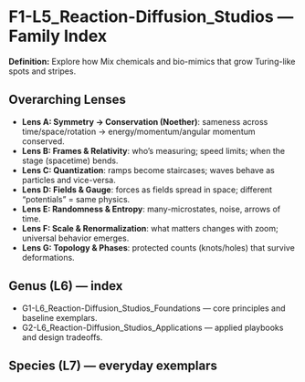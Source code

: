 # F1-L5_Reaction-Diffusion_Studios — Family Index
**Definition:** Explore how Mix chemicals and bio-mimics that grow Turing-like spots and stripes.

## Overarching Lenses

- **Lens A: Symmetry -> Conservation (Noether)**: sameness across time/space/rotation → energy/momentum/angular momentum conserved.
- **Lens B: Frames & Relativity**: who’s measuring; speed limits; when the stage (spacetime) bends.
- **Lens C: Quantization**: ramps become staircases; waves behave as particles and vice-versa.
- **Lens D: Fields & Gauge**: forces as fields spread in space; different “potentials” = same physics.
- **Lens E: Randomness & Entropy**: many-microstates, noise, arrows of time.
- **Lens F: Scale & Renormalization**: what matters changes with zoom; universal behavior emerges.
- **Lens G: Topology & Phases**: protected counts (knots/holes) that survive deformations.

## Genus (L6) — index
- G1-L6_Reaction-Diffusion_Studios_Foundations — core principles and baseline exemplars.
- G2-L6_Reaction-Diffusion_Studios_Applications — applied playbooks and design tradeoffs.

## Species (L7) — everyday exemplars

